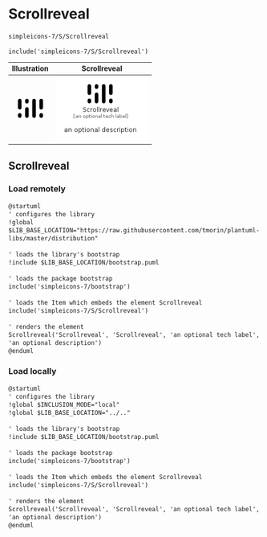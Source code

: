 # Scrollreveal


```text
simpleicons-7/S/Scrollreveal
```

```text
include('simpleicons-7/S/Scrollreveal')
```



| Illustration | Scrollreveal |
| :---: | :---: |
| ![illustration for Illustration](../../simpleicons-7/S/Scrollreveal.png) | ![illustration for Scrollreveal](../../simpleicons-7/S/Scrollreveal.Local.png) |




## Scrollreveal

### Load remotely
```plantuml
@startuml
' configures the library
!global $LIB_BASE_LOCATION="https://raw.githubusercontent.com/tmorin/plantuml-libs/master/distribution"

' loads the library's bootstrap
!include $LIB_BASE_LOCATION/bootstrap.puml

' loads the package bootstrap
include('simpleicons-7/bootstrap')

' loads the Item which embeds the element Scrollreveal
include('simpleicons-7/S/Scrollreveal')

' renders the element
Scrollreveal('Scrollreveal', 'Scrollreveal', 'an optional tech label', 'an optional description')
@enduml
```

### Load locally
```plantuml
@startuml
' configures the library
!global $INCLUSION_MODE="local"
!global $LIB_BASE_LOCATION="../.."

' loads the library's bootstrap
!include $LIB_BASE_LOCATION/bootstrap.puml

' loads the package bootstrap
include('simpleicons-7/bootstrap')

' loads the Item which embeds the element Scrollreveal
include('simpleicons-7/S/Scrollreveal')

' renders the element
Scrollreveal('Scrollreveal', 'Scrollreveal', 'an optional tech label', 'an optional description')
@enduml
```

